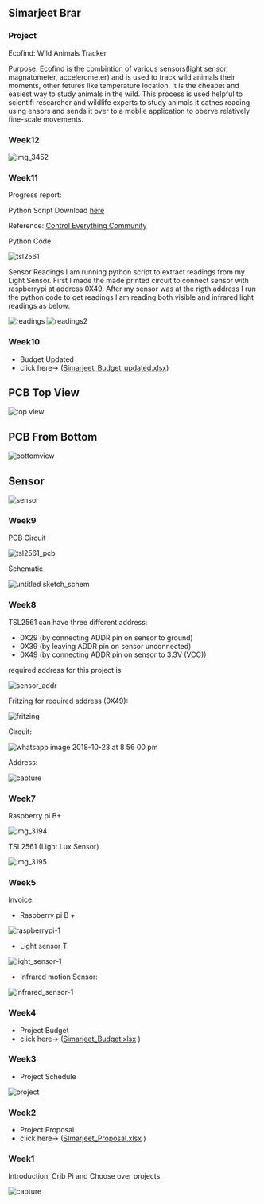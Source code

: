 ## Simarjeet Brar


### Project
Ecofind: Wild Animals Tracker

Purpose: Ecofind is the combintion of various sensors(light sensor, magnatometer, accelerometer) and is used to track wild animals their moments, other fetures like temperature location. It is the cheapet and easiest way to study animals in the wild. This process is used helpful to scientifi researcher and wildlife experts to study animals it cathes reading using ensors and sends it over to a moblie application to oberve relatively fine-scale movements.


### Week12


![img_3452](https://user-images.githubusercontent.com/43556409/48805777-4a6b9d80-ece6-11e8-8e81-ae2b4b78401c.JPG)

### Week11

Progress report:

Python Script Download [here](https://github.com/SimarjeetBrar/CENG317/blob/master/TSL2561%20Scripts/TSL2561%20Scripts/Python/TSL2561.py)

Reference: [Control Everything Community](https://github.com/ControlEverythingCommunity/TSL2561)

Python Code:

![tsl2561](https://user-images.githubusercontent.com/43556409/48960512-34a2e600-ef3b-11e8-8d4a-ab51ba678b93.png)

Sensor Readings 
I am running python script to extract readings from my Light Sensor. First I made the made printed circuit to connect sensor with raspberrypi at address 0X49. After my sensor was at the rigth address I run the python code to get readings I am reading both visible and infrared light readings as below:

![readings](https://user-images.githubusercontent.com/43556409/48499468-82ff0900-e806-11e8-8ef6-7f3353c95b32.PNG)
![readings2](https://user-images.githubusercontent.com/43556409/48499469-84c8cc80-e806-11e8-874b-6d3361a8ca31.PNG)

### Week10

- Budget Updated
- click here-> ([Simarjeet_Budget_updated.xlsx](https://github.com/Simarjeet-Brar/CENG317/files/2605535/Simarjeet_Budget_updated.xlsx))




## PCB Top View
![top view](https://user-images.githubusercontent.com/43556409/48143713-664e5880-e27d-11e8-8d18-8a5d21c98186.jpeg)

## PCB From Bottom
![bottomview](https://user-images.githubusercontent.com/43556409/48143707-63536800-e27d-11e8-87f8-70282208b356.jpeg)

## Sensor
![sensor](https://user-images.githubusercontent.com/43556409/48143710-651d2b80-e27d-11e8-8830-a61f56cba8d6.jpeg)




### Week9

PCB Circuit

![tsl2561_pcb](https://user-images.githubusercontent.com/43556409/47757043-f4718000-dc7a-11e8-98f0-5cec839e8a72.png)

Schematic

![untitled sketch_schem](https://user-images.githubusercontent.com/43556409/47757044-f63b4380-dc7a-11e8-9016-c85e082d571e.png)


### Week8

TSL2561 can have three different address:
- 0X29   (by connecting ADDR pin on sensor to ground)
- 0X39   (by leaving ADDR pin on sensor unconnected)   
- 0X49   (by connecting ADDR pin on sensor to 3.3V (VCC))

required address for this project is

![sensor_addr](https://user-images.githubusercontent.com/43556409/47399135-35aae280-d705-11e8-89fb-b2faf4261037.PNG)

Fritzing for required address (0X49):

![fritzing](https://user-images.githubusercontent.com/43556409/47450891-51a99500-d794-11e8-9b14-d41651175b60.PNG)

Circuit:

![whatsapp image 2018-10-23 at 8 56 00 pm](https://user-images.githubusercontent.com/43556409/47399397-3f811580-d706-11e8-989f-6016035ddd46.jpeg)


Address:

![capture](https://user-images.githubusercontent.com/43556409/47399136-380d3c80-d705-11e8-99d8-7579be8f5091.PNG)


### Week7

Raspberry pi B+

![img_3194](https://user-images.githubusercontent.com/43556409/47102139-e860d980-d209-11e8-9f1f-8e0ecd4a0637.JPG)

TSL2561 (Light Lux Sensor)

![img_3195](https://user-images.githubusercontent.com/43556409/47102147-ec8cf700-d209-11e8-8dac-80f9a55e2231.JPG)


### Week5
Invoice:

- Raspberry pi B +

![raspberrypi-1](https://user-images.githubusercontent.com/43556409/46379284-4cad6600-c66c-11e8-9d14-c7d02e0a1f0d.png)

- Light sensor T

![light_sensor-1](https://user-images.githubusercontent.com/43556409/46379312-6058cc80-c66c-11e8-8f22-2004b1a7181c.png)

- Infrared motion Sensor:

![infrared_sensor-1](https://user-images.githubusercontent.com/43556409/46379311-6058cc80-c66c-11e8-9076-e58b93520d20.png)


### Week4
- Project Budget 
- click here-> ([Simarjeet_Budget.xlsx](https://github.com/Simarjeet-Brar/CENG317/files/2447549/Simarjeet_Budget.xlsx)
)

### Week3
- Project Schedule 

![project](https://user-images.githubusercontent.com/43556409/46494424-cf573200-c7e0-11e8-9879-b95b8adfc741.PNG)


### Week2

- Project Proposal  
- click here-> ([SImarjeet_Proposal.xlsx](https://github.com/Simarjeet-Brar/CENG317/files/2447551/SImarjeet_Proposal.xlsx)
)

### Week1

Introduction, Crib Pi and Choose over projects.

![capture](https://user-images.githubusercontent.com/43556409/46494480-fdd50d00-c7e0-11e8-97bc-7a600500f4c3.PNG)


